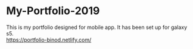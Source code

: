 # My-Portfolio-2019
This is my portfolio designed for mobile app. It has been set up for galaxy s5.<br>
https://portfolio-binod.netlify.com/
